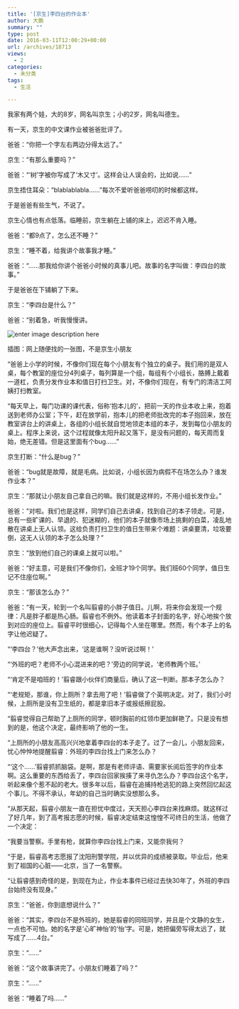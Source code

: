 ```yaml
---
title: '[京生]李四台的作业本'
author: 大鹏
summary: ""
type: post
date: 2016-03-11T12:00:29+00:00
url: /archives/18713
views:
  - 2
categories:
  - 未分类
tags:
  - 生活

---
```

我家有两个娃，大的8岁，网名叫京生；小的2岁，网名叫德生。

有一天，京生的中文课作业被爸爸批评了。

爸爸：“你把一个字左右两边分得太远了。”

京生：“有那么重要吗？”

爸爸：“‘树’字被你写成了‘木又寸’。这样会让人误会的，比如说……”

京生捂住耳朵：“blablablabla……”每次不爱听爸爸唠叨的时候都这样。

于是爸爸有些生气，不说了。

京生心情也有点低落。临睡前，京生躺在上铺的床上，迟迟不肯入睡。

爸爸：“都9点了，怎么还不睡？”

京生：“睡不着，给我讲个故事我才睡。”

爸爸：“……那我给你讲个爸爸小时候的真事儿吧。故事的名字叫做：李四台的故事。”

于是爸爸在下铺躺了下来。

京生：“李四台是什么？”

爸爸：“别着急，听我慢慢讲。

![enter image description here][1]

插图：网上随便找的一张图，不是京生小朋友

“爸爸上小学的时候，不像你们现在每个小朋友有个独立的桌子。我们用的是双人桌，每个教室的座位分4列桌子，每列算是一个组，每组有个小组长，胳膊上戴着一道杠，负责分发作业本和值日打扫卫生。对，不像你们现在，有专门的清洁工阿姨打扫教室。

“每天早上，每门功课的课代表，俗称‘抱本儿的’，把前一天的作业本收上来，抱着送到老师办公室；下午，赶在放学前，抱本儿的把老师批改完的本子抱回来，放在教室讲台上的讲桌上，各组的小组长就自觉地领走本组的本子，发到每位小朋友的桌上。程序上来说，这个过程就像太阳升起又落下，是没有问题的，每天周而复始，绝无差错。但是这里面有个bug……”

京生打断：“什么是bug？”

爸爸：“bug就是故障，就是毛病。比如说，小组长因为病假不在场怎么办？谁发作业本？”

京生：“那就让小朋友自己拿自己的嘛。我们就是这样的，不用小组长发作业。”

爸爸：“对啦。我们也是这样，同学们自己去讲桌，找到自己的本子领走。可是，总有一些旷课的、早退的、犯迷糊的，他们的本子就像市场上挑剩的白菜，凌乱地散在讲桌上无人认领。这给负责打扫卫生的值日生带来个难题：讲桌要清，垃圾要倒，这无人认领的本子怎么处理？”

京生：“放到他们自己的课桌上就可以啦。”

爸爸：“好主意，可是我们不像你们，全班才19个同学。我们班60个同学，值日生记不住座位啊。”

京生：“那该怎么办？”

爸爸：“有一天，轮到一个名叫翦睿的小胖子值日。儿啊，将来你会发现一个规律：凡是胖子都是热心肠。翦睿也不例外。他读着本子封面的名字，好心地挨个放到对应的座位上。翦睿平时很细心，记得每个人坐在哪里。然而，有个本子上的名字让他迟疑了。

“‘李四台？’他大声念出来，‘这是谁啊？没听说过啊！’

“‘外班的吧？老师不小心混进来的吧？’旁边的同学说，‘老师教两个班。’

“‘肯定不是咱班的！’翦睿跟小伙伴们商量后，确认了这一判断。那本子怎么办？

“‘老规矩，那谁，你上厕所？拿去用了吧！’翦睿做了个英明决定。对了，我们小时候，上厕所是没有卫生纸的，都是拿旧本子或报纸擦屁股。

“翦睿觉得自己帮助了上厕所的同学，顿时胸前的红领巾更加鲜艳了。只是没有想到的是，他这个决定，最终影响了他的一生。

“上厕所的小朋友高高兴兴地拿着李四台的本子走了。过了一会儿，小朋友回来，忧心忡忡地提醒翦睿：外班的李四台找上门来怎么办？

“‘这个……’翦睿抓抓脑袋。是啊，那是有老师评语、需要家长阅后签字的作业本啊。这么重要的东西给丢了，李四台回家挨揍了来寻仇怎么办？李四台这个名字，听起来像个惹不起的老大。很多年以后，翦睿在追捕持枪逃犯的路上突然回忆起这个事儿。不得不承认，年幼的自己当时确实没想那么多。

“从那天起，翦睿小朋友一直在担忧中度过，天天担心李四台来找麻烦。就这样过了好几年，到了高考报志愿的时候，翦睿决定结束这惶惶不可终日的生活，他做了一个决定：

“我要当警察。手里有枪，就算你李四台找上门来，又能奈我何？

“于是，翦睿高考志愿报了沈阳刑警学院，并以优异的成绩被录取。毕业后，他来到了祖国的心脏——北京，当了一名警察。

“让翦睿感到奇怪的是，到现在为止，作业本事件已经过去快30年了，外班的李四台始终没有现身。”

京生：“爸爸，你到底想说什么？”

爸爸：“其实，李四台不是外班的，她是翦睿的同班同学，并且是个文静的女生，一点也不可怕。她的名字是‘心旷神怡’的‘怡’字。可是，她把偏旁写得太远了，就写成了……4台。”

京生：“……”

爸爸：“这个故事讲完了。小朋友们睡着了吗？”

京生：“……”

爸爸：“睡着了吗……”

 [1]: http://res.ajiao.com/uploadfiles/special/20151030/105822D2200N/images/banner.PNG
